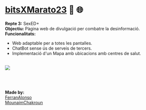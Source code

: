 # [bitsXMarato23](https://bits-x-marato23.vercel.app/) 🔐 🌐
**Repte 3:** SexED+ <br>
**Objectiu:** Pàgina web de divulgació per combatre la desinformació. <br>
**Funcionalitats:** 
- Web adaptable per a totes les pantalles.
- ChatBot sense ús de serveis de tercers.
- Implementació d'un Mapa amb ubicacions amb centres de salut.

<br>

<img src="https://raw.githubusercontent.com/impulsado/bitsXMarato23/main/images/banner.jpg"/>

<br><br><br>
**Made by:** <br>
[FerranAlonso](https://github.com/FerranAlonso)<br>
[MounaimChakroun](https://github.com/Mounaimchakroun)<br>